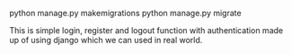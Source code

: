python manage.py makemigrations
python manage.py migrate

This is simple login, register and logout function  with authentication made up of using django which we can used in real world.
